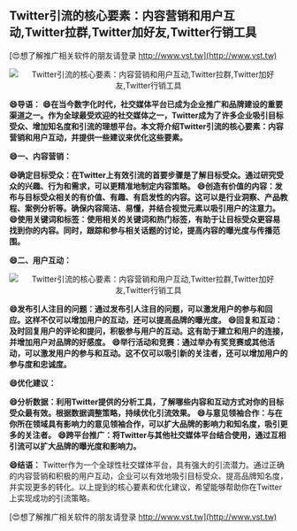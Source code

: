 ## **Twitter引流的核心要素：内容营销和用户互动,Twitter拉群,Twitter加好友,Twitter行销工具**

[😍想了解推广相关软件的朋友请登录 http://www.vst.tw](http://www.vst.tw)

 <center><img src="https://vst.tw/MP4/tuiguang/png/6.png" alt="Twitter引流的核心要素：内容营销和用户互动,Twitter拉群,Twitter加好友,Twitter行销工具"></center>

**😄导语：**
**😄在当今数字化时代，社交媒体平台已成为企业推广和品牌建设的重要渠道之一。作为全球最受欢迎的社交媒体之一，Twitter成为了许多企业吸引目标受众、增加知名度和引流的理想平台。本文将介绍Twitter引流的核心要素：内容营销和用户互动，并提供一些建议来优化这些要素。**

**😄一、内容营销：**

**😄确定目标受众：在Twitter上有效引流的首要步骤是了解目标受众。通过研究受众的兴趣、行为和需求，可以更精准地制定内容策略。**
**😄创造有价值的内容：发布与目标受众相关的有价值、有趣、有启发性的内容。这可以是行业洞察、产品教程、案例分析等。确保内容简洁、易懂，并结合视觉元素以吸引用户的注意力。**
**😄使用关键词和标签：使用相关的关键词和热门标签，有助于让目标受众更容易找到你的内容。同时，跟踪和参与相关话题的讨论，提高内容的曝光度与传播范围。**

**😄二、用户互动：**

 <center><img src="https://vst.tw/MP4/tuiguang/png/7.png" alt="Twitter引流的核心要素：内容营销和用户互动,Twitter拉群,Twitter加好友,Twitter行销工具"></center>

**😄发布引人注目的问题：通过发布引人注目的问题，可以激发用户的参与和回应。这样不仅可以增加用户的互动，还可以提高品牌的曝光度。**
**😄回复和互动：及时回复用户的评论和提问，积极参与用户的互动。这有助于建立和用户的连接，并增加用户对品牌的好感度。**
**😄举行活动和竞赛：通过举办有奖竞赛或其他活动，可以激发用户的参与和互动。这不仅可以吸引新的关注者，还可以增加用户的参与度和忠诚度。**

**😄优化建议：**

**😄分析数据：利用Twitter提供的分析工具，了解哪些内容和互动方式对你的目标受众最有效。根据数据调整策略，持续优化引流效果。**
**😄与意见领袖合作：与在你所在领域具有影响力的意见领袖合作，可以扩大品牌的影响力和知名度，吸引更多的关注者。**
**😄跨平台推广：将Twitter与其他社交媒体平台结合使用，通过互相引流可以扩大品牌的曝光度和影响力。**

**😄结语：**
Twitter作为一个全球性社交媒体平台，具有强大的引流潜力。通过正确的内容营销和积极的用户互动，企业可以有效地吸引目标受众、提高品牌知名度，并实现更多的转化。以上提到的核心要素和优化建议，希望能够帮助你在Twitter上实现成功的引流策略。

[😍想了解推广相关软件的朋友请登录 http://www.vst.tw](http://www.vst.tw)



